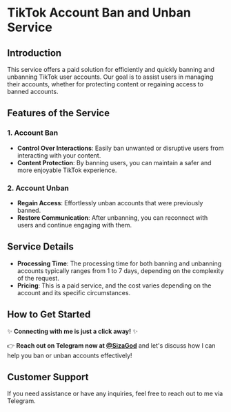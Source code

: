 # TikTok Account Ban and Unban Service
## Introduction  
This service offers a paid solution for efficiently and quickly banning and unbanning TikTok user accounts. Our goal is to assist users in managing their accounts, whether for protecting content or regaining access to banned accounts.
## Features of the Service  
 
### 1. Account Ban  
- **Control Over Interactions**: Easily ban unwanted or disruptive users from interacting with your content.  
- **Content Protection**: By banning users, you can maintain a safer and more enjoyable TikTok experience.
 
### 2. Account Unban
- **Regain Access**: Effortlessly unban accounts that were previously banned.
- **Restore Communication**: After unbanning, you can reconnect with users and continue engaging with them. 

## Service Details
- **Processing Time**: The processing time for both banning and unbanning accounts typically ranges from 1 to 7 days, depending on the complexity of the request.
- **Pricing**: This is a paid service, and the cost varies depending on the account and its specific circumstances.

## How to Get Started
✨ **Connecting with me is just a click away!** ✨ 

👉 **Reach out on Telegram now at [@SizaGod](https://t.me/SizaGod)** and let's discuss how I can help you ban or unban accounts effectively!

## Customer Support
If you need assistance or have any inquiries, feel free to reach out to me via Telegram.
